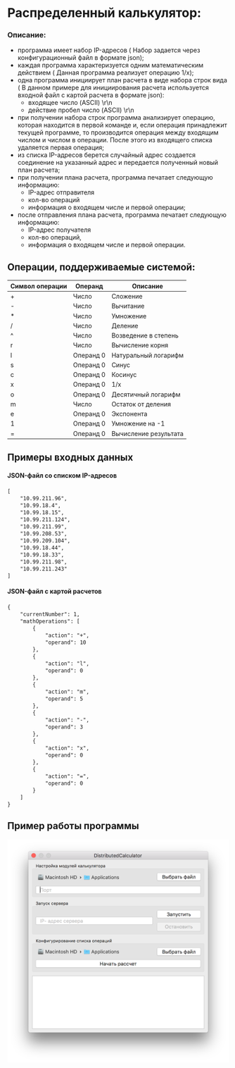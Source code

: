 

# Распределенный калькулятор:
### Описание:
- программа имеет набор IP-адресов ( Набор задается через конфигурационный файл в формате json);
- каждая программа характеризуется одним математическим действием ( Данная программа реализует операцию 1/x);
- одна программа инициирует план расчета в виде набора строк вида ( В данном примере для инициирования расчета используется входной файл с картой расчета в формате json):
    - входящее число (ASCII) \r\n
    - действие пробел число (ASCII) \r\n
- при получении набора строк программа анализирует операцию, которая находится в первой команде и, если операция принадлежит текущей программе, то производится операция между входящим числом и числом в операции. После этого из входящего списка удаляется первая операция;
- из списка IP-адресов берется случайный адрес создается соединение на указанный адрес и передается полученный новый план расчета;
- при получении плана расчета, программа печатает следующую информацию:
    - IP-адрес отправителя
    - кол-во операций
    - информация о входящем числе и первой операции;
- после отправления плана расчета, программа печатает следующую информацию:
    - IP-адрес получателя
    - кол-во операций,
    - информация о входящем числе и первой операции.

## Операции, поддерживаемые системой:

|Символ операции |Операнд       | Описание
|--|-------------------------------|-----------------------------|
|+|Число|Сложение|
|-|Число|Вычитание|
|*|Число|Умножение|
|/|Число|Деление|
|^|Число|Возведение в степень|
|r|Число|Вычисление корня|
|l|Операнд 0|Натуральный логарифм|
|s|Операнд 0|Синус|
|c|Операнд 0|Косинус|
|x|Операнд 0| 1/x|
|o|Операнд 0|Десятичный логарифм|
|m|Число|Остаток от деления|
|e|Операнд 0|Экспонента|
|1|Операнд 0|Умножение на -1|
|=|Операнд 0|Вычисление результата|

## Примеры входных данных
#### JSON-файл со списком IP-адресов
```
[
    "10.99.211.96",
    "10.99.18.4",
    "10.99.18.15",
    "10.99.211.124",
    "10.99.211.99",
    "10.99.208.53",
    "10.99.209.104",
    "10.99.18.44",
    "10.99.18.33",
    "10.99.211.98",
    "10.99.211.243"
]
```
#### JSON-файл с картой расчетов
```
{
    "currentNumber": 1,
    "mathOperations": [
        {
            "action": "+",
            "operand": 10
        },
        {
            "action": "l",
            "operand": 0
        },
        {
            "action": "m",
            "operand": 5
        },
        {
            "action": "-",
            "operand": 3
        },
        {
            "action": "x",
            "operand": 0
        },
        {
            "action": "=",
            "operand": 0
        }
    ]
}
```
## Пример работы программы
![example](https://raw.githubusercontent.com/nataliii1245/DistributedCalculator/master/ScreenShot.png)
